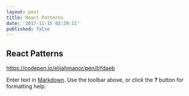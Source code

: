 ```yaml
---
layout: post
title: React Patterns
date: '2017-11-15 02:29:11'
published: false
---
```


## React Patterns

https://codepen.io/elijahmanor/pen/bYdaeb

Enter text in [Markdown](http://daringfireball.net/projects/markdown/). Use the toolbar above, or click the **?** button for formatting help.
